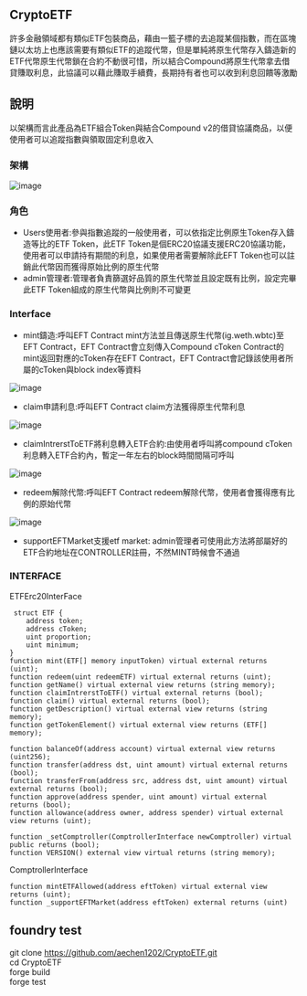 ## CryptoETF

許多金融領域都有類似ETF包裝商品，藉由一籃子標的去追蹤某個指數，而在區塊鏈以太坊上也應該需要有類似ETF的追蹤代幣，但是單純將原生代幣存入鑄造新的ETF代幣原生代幣鎖在合約不動很可惜，所以結合Compound將原生代幣拿去借貸賺取利息，此協議可以藉此賺取手續費，長期持有者也可以收到利息回饋等激勵

## 說明
以架構而言此產品為ETF組合Token與結合Compound v2的借貸協議商品，以便使用者可以追蹤指數與領取固定利息收入

### 架構
![image](https://github.com/aechen1202/CryptoETF/assets/16042619/3aafffc4-0a9c-4694-b664-ab18880ba8b2)


### 角色
* Users使用者:參與指數追蹤的一般使用者，可以依指定比例原生Token存入鑄造等比的ETF Token，此ETF Token是個ERC20協議支援ERC20協議功能，使用者可以申請持有期間的利息，如果使用者需要解除此EFT Token也可以註銷此代幣因而獲得原始比例的原生代幣
* admin管理者:管理者負責篩選好品質的原生代幣並且設定既有比例，設定完畢此ETF Token組成的原生代幣與比例則不可變更
### Interface
* mint鑄造:呼叫EFT Contract mint方法並且傳送原生代幣(ig.weth.wbtc)至EFT Contract，EFT Contract會立刻傳入Compound cToken Contract的mint返回對應的cToken存在EFT Contract，EFT Contract會記錄該使用者所屬的cToken與block index等資料

![image](https://github.com/aechen1202/CryptoETF/assets/16042619/258b4eee-094e-43ac-9168-e81cccb020b4)


* claim申請利息:呼叫EFT Contract claim方法獲得原生代幣利息

![image](https://github.com/aechen1202/CryptoETF/assets/16042619/15c69791-56af-4c26-873c-331dcd544870)


* claimIntrerstToETF將利息轉入ETF合約:由使用者呼叫將compound cToken利息轉入ETF合約內，暫定一年左右的block時間間隔可呼叫

![image](https://github.com/aechen1202/CryptoETF/assets/16042619/bfa3d209-8527-4cd0-9609-1f2c5a3dc9bb)



* redeem解除代幣:呼叫EFT Contract redeem解除代幣，使用者會獲得應有比例的原始代幣


![image](https://github.com/aechen1202/CryptoETF/assets/16042619/9cb6d8e1-3dd1-4d80-b1f6-86aaab976024)



* supportEFTMarket支援etf market: admin管理者可使用此方法將部屬好的ETF合約地址在CONTROLLER註冊，不然MINT時候會不通過

### INTERFACE
ETFErc20InterFace

     struct ETF { 
        address token;
        address cToken;
        uint proportion;
        uint minimum;
    }
    function mint(ETF[] memory inputToken) virtual external returns (uint);
    function redeem(uint redeemETF) virtual external returns (uint);
    function getName() virtual external view returns (string memory);
    function claimIntrerstToETF() virtual external returns (bool);
    function claim() virtual external returns (bool);
    function getDescription() virtual external view returns (string memory);
    function getTokenElement() virtual external view returns (ETF[] memory);
   
    function balanceOf(address account) virtual external view returns (uint256);
    function transfer(address dst, uint amount) virtual external returns (bool);
    function transferFrom(address src, address dst, uint amount) virtual external returns (bool);
    function approve(address spender, uint amount) virtual external returns (bool);
    function allowance(address owner, address spender) virtual external view returns (uint);

    function _setComptroller(ComptrollerInterface newComptroller) virtual public returns (bool);
    function VERSION() external view virtual returns (string memory);

ComptrollerInterface

    function mintETFAllowed(address eftToken) virtual external view returns (uint);
    function _supportEFTMarket(address eftToken) external returns (uint)

## foundry test
git clone https://github.com/aechen1202/CryptoETF.git  
cd CryptoETF  
forge build  
forge test





